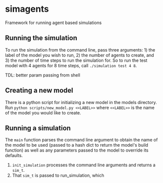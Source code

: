 # simagents
Framework for running agent based simulations

## Running the simulation
To run the simulation from the command line, pass three arguments: 1) the label
of the model you wish to run, 2) the number of agents to create, and 3) the
number of time steps to run the simulation for. So to run the test model with 4
agents for 8 time steps, call `./simulation test 4 8`.

TDL: better param passing from shell

## Creating a new model
There is a python script for initializing a new model in the models directory.
Run `python scripts/new_model.py <<LABEL>>` where `<<LABEL>>` is the name of the
model you would like to create.

## Running a simulation
The `main` function parses the command line argument to obtain the name of the
model to be used (passed to a hash dict to return the model's build function)
as well as any parameters passed to the model to override its defaults.

1. `init_simulation` processes the command line arguments and returns a `sim_t`.
2. That `sim_t` is passed to run_simulation, which 
